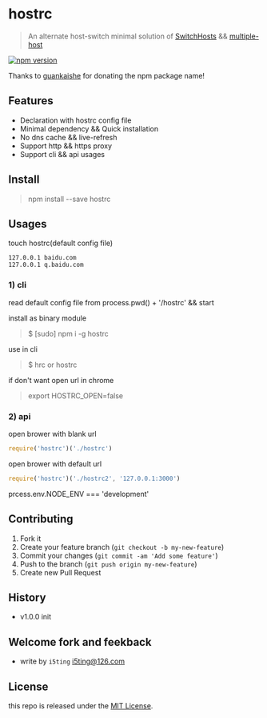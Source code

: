 # hostrc

> An alternate host-switch minimal solution of [SwitchHosts](https://github.com/oldj/SwitchHosts) && [multiple-host](https://github.com/liyangready/multiple-host)

[![npm version](https://badge.fury.io/js/hostrc.svg)](http://badge.fury.io/js/hostrc)

Thanks to [guankaishe](https://github.com/switer) for donating the npm package name!

## Features

- Declaration with hostrc config file
- Minimal dependency && Quick installation
- No dns cache && live-refresh
- Support http && https proxy
- Support cli && api usages

## Install 

> npm install --save hostrc

## Usages

touch hostrc(default config file)

```
127.0.0.1 baidu.com
127.0.0.1 q.baidu.com
```

### 1) cli

read default config file from process.pwd() + '/hostrc' && start 

install as binary module

> $ [sudo] npm i -g hostrc

use in cli

> $ hrc or hostrc


if don't want open url in chrome

> export HOSTRC_OPEN=false

### 2) api

open brower with blank url

```js
require('hostrc')('./hostrc')
```

open brower with default url 

```js
require('hostrc')('./hostrc2', '127.0.0.1:3000')
```

prcess.env.NODE_ENV === 'development'

## Contributing

1. Fork it
2. Create your feature branch (`git checkout -b my-new-feature`)
3. Commit your changes (`git commit -am 'Add some feature'`)
4. Push to the branch (`git push origin my-new-feature`)
5. Create new Pull Request

## History

- v1.0.0 init

## Welcome fork and feekback

- write by `i5ting` i5ting@126.com

## License

this repo is released under the [MIT
License](http://www.opensource.org/licenses/MIT).